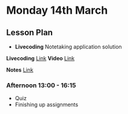 # Monday 14th March

## Lesson Plan

+ **Livecoding** Notetaking application solution

**Livecoding** [Link](https://github.com/FrancoSpeziali/react-notetakinga-app-solution-b)
**Video** [Link](https://us02web.zoom.us/rec/share/F17PpGvOwD2ez1hfVSNCoIN_ZvqAcKU4IbEKAUw6IZd1mctKoe_2jS2XHzXFQdVn.ReopRcCZEf0cB5zt?startTime=1647247105000)

**Notes** [Link](./14%20March_notes.md)

### Afternoon 13:00 - 16:15

+ Quiz
+ Finishing up assignments
